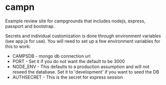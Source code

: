 # campn
Example review site for campgrounds that includes nodejs, express, passport and bootstrap.

Secrets and individual customization is done through environment variables (see app.js for use).
You will need to set up a few environment variables for this to work:
* CAMPSDB - mongo db connection url
* PORT - Set it if you do not want the default to be 3000
* NODE_ENV - This defaults to a production assumption and will not reseed the database. Set it to 'development' if you want to seed the DB
* AUTHSECRET - This is the secret for express session
